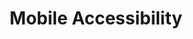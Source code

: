 ---
title: "Mobile Accessibility"
uri: http://www.w3.org/WAI/mobile/
repository:
updated: 2015-03-18
urgency:
effort:
priority: true
rm: Susan
contributors:
- Adina
current-stage: published
roadmap:
note: Literature Review sub page should get updated status
---